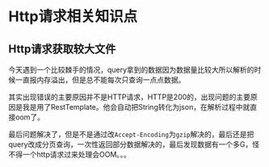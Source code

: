 # Http请求相关知识点

## Http请求获取较大文件

今天遇到一个比较棘手的情况，query拿到的数据因为数据量比较大所以解析的时候一直报内存溢出，但是总不能每次只查询一点点数据。

其实出现错误的主要原因并不是HTTP请求，HTTP是200的，出现问题的主要原因是我是用了RestTemplate。他会自动把String转化为json，在解析过程中就直接oom了。

最后问题解决了，但是不是通过改`Accept-Encoding`为`gzip`解决的，最后还是把query改成分页查询，一次性返回部分数据解决的，最后发现数据有一个多G，怪不得一个http请求过来处理会OOM。。。



